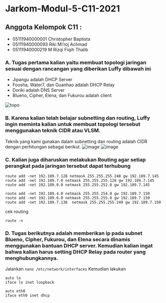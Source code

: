 # Jarkom-Modul-5-C11-2021

## Anggota Kelompok C11 : <br>
- 05111940000001 Christopher Baptista
- 05111940000093 Riki Mi’roj Achmad
- 05111940000219 M Rizqi Fiqih Thalib

### A. Tugas pertama kalian yaitu membuat topologi jaringan sesuai dengan rancangan yang diberikan Luffy dibawah ini

- Jipangu adalah DHCP Server
- Foosha, Water7, dan Guanhao adalah DHCP Relay
- Doriki adalah DNS Server
- Blueno, Cipher, Elena, dan Fukurou adalah client

![topo](https://user-images.githubusercontent.com/62735317/145663435-a56eab01-12df-47ee-935c-afb3d85bbd11.png)

### B. Karena kalian telah belajar subnetting dan routing, Luffy ingin meminta kalian untuk membuat topologi tersebut menggunakan teknik CIDR atau VLSM.
Teknik yang kami gunakan dalam subnetting dan routing adalah CIDR dengan perhitungan sebagai berikut.
![image](https://user-images.githubusercontent.com/74702068/145667980-99fa5d59-698a-4b61-b77d-8e3f3f46f3dc.png)
![image](https://user-images.githubusercontent.com/74702068/145667995-839d2867-385c-4147-8fe2-791ce876e672.png)

### C. Kalian juga diharuskan melakukan Routing agar setiap perangkat pada jaringan tersebut dapat terhubung
```
route add -net 192.189.7.128 netmask 255.255.255.248 gw 192.189.7.145
route add -net 192.189.7.0 netmask 255.255.255.128 gw 192.189.7.145
route add -net 192.189.0.0 netmask 255.255.252.0 gw 192.189.7.145

route add -net 192.189.4.0 netmask 255.255.254.0 gw 192.189.7.150
route add -net 192.189.6.0 netmask 255.255.255.0 gw 192.189.7.150
route add -net 192.189.7.136  netmask 255.255.255.248 gw 192.189.7.150
```

cek routing

```
route -n
```

### D. Tugas berikutnya adalah memberikan ip pada subnet Blueno, Cipher, Fukurou, dan Elena secara dinamis menggunakan bantuan DHCP server. Kemudian kalian ingat bahwa kalian harus setting DHCP Relay pada router yang menghubungkannya.

Jalankan ```nano /etc/network/interfaces```
Kemudian lakukan 

```
auto lo
iface lo inet loopback

auto eth0
iface eth0 inet dhcp

```
